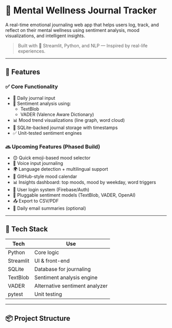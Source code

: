 # 🧠 Mental Wellness Journal Tracker

A real-time emotional journaling web app that helps users log, track, and reflect on their mental wellness using sentiment analysis, mood visualizations, and intelligent insights.

> Built with 💚 Streamlit, Python, and NLP — Inspired by real-life experiences.

---

## 🚀 Features

### ✅ Core Functionality
- 📝 Daily journal input
- 🧠 Sentiment analysis using:
  - TextBlob
  - VADER (Valence Aware Dictionary)
- 📊 Mood trend visualizations (line graph, word cloud)
- 💾 SQLite-backed journal storage with timestamps
- ✅ Unit-tested sentiment engines

### 🔜 Upcoming Features (Phased Build)
- 😊 Quick emoji-based mood selector
- 🎤 Voice input journaling
- 🌍 Language detection + multilingual support
- 📆 GitHub-style mood calendar
- 📊 Insights dashboard: top moods, mood by weekday, word triggers
- 🔐 User login system (Firebase/Auth)
- 🧱 Pluggable sentiment models (TextBlob, VADER, OpenAI)
- 📤 Export to CSV/PDF
- 📧 Daily email summaries (optional)

---

## 🧱 Tech Stack

| Tech       | Use                            |
|------------|---------------------------------|
| Python     | Core logic                     |
| Streamlit  | UI & front-end                 |
| SQLite     | Database for journaling        |
| TextBlob   | Sentiment analysis engine      |
| VADER      | Alternative sentiment analyzer |
| pytest     | Unit testing                   |

---

## 📦 Project Structure

